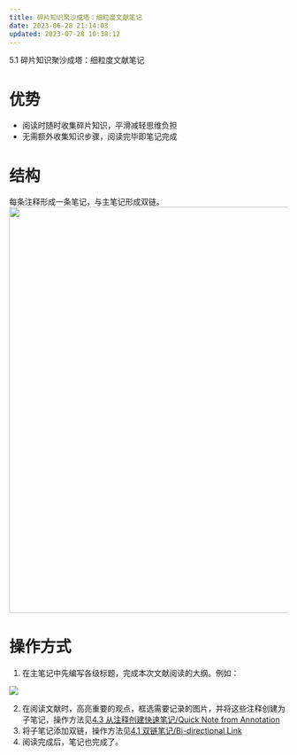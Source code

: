 ```yaml
---
title: 碎片知识聚沙成塔：细粒度文献笔记
date: 2023-06-28 21:14:03
updated: 2023-07-28 10:38:12
---
```

5.1 碎片知识聚沙成塔：细粒度文献笔记

# 优势

- 阅读时随时收集碎片知识，平滑减轻思维负担
- 无需额外收集知识步骤，阅读完毕即笔记完成

# 结构

每条注释形成一条笔记，与主笔记形成双链。<img src="https://cdn.nlark.com/yuque/0/2022/svg/32594373/1662111246904-e3617056-d7e7-4755-bd16-52701958c78b.svg" width="733" id="uf8d2062f" class="ne-image">

# 操作方式

1. 在主笔记中先编写各级标题，完成本次文献阅读的大纲。例如：

![](../../../assets/f086d27ec9958f4cc60136f00a789ced_MD5.jpg)

2. 在阅读文献时，高亮重要的观点，框选需要记录的图片，并将这些注释创建为子笔记，操作方法见[4.3 从注释创建快速笔记/Quick Note from Annotation](https://zotero.yuque.com/books/share/f3fe159f-956c-4f10-ade3-c87559cacb60/pavzsz)
3. 将子笔记添加双链，操作方法见[4.1 双链笔记/Bi-directional Link](https://zotero.yuque.com/books/share/f3fe159f-956c-4f10-ade3-c87559cacb60/yxpiew)
4. 阅读完成后，笔记也完成了。
